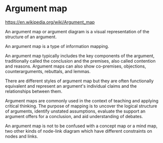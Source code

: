 # Argument map

https://en.wikipedia.org/wiki/Argument_map

An argument map or argument diagram is a visual representation of the structure of an argument.

An argument map is a type of information mapping.

An argument map typically includes the key components of the argument, traditionally called the conclusion and the premises, also called contention and reasons. Argument maps can also show co-premises, objections, counterarguments, rebuttals, and lemmas.

There are different styles of argument map but they are often functionally equivalent and represent an argument's individual claims and the relationships between them.

Argument maps are commonly used in the context of teaching and applying critical thinking. The purpose of mapping is to uncover the logical structure of arguments, identify unstated assumptions, evaluate the support an argument offers for a conclusion, and aid understanding of debates.

An argument map is not to be confused with a concept map or a mind map, two other kinds of node-link diagram which have different constraints on nodes and links.
